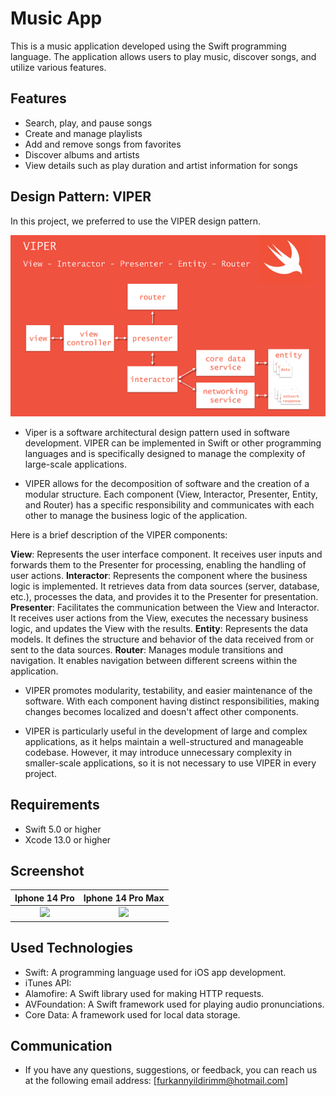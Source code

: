 # Music App

This is a music application developed using the Swift programming language. The application allows users to play music, discover songs, and utilize various features.

## Features

- Search, play, and pause songs
- Create and manage playlists
- Add and remove songs from favorites
- Discover albums and artists
- View details such as play duration and artist information for songs

## Design Pattern: VIPER 

In this project, we preferred to use the VIPER design pattern.

![1](Image/1.png)

- Viper is a software architectural design pattern used in software development. VIPER can be implemented in Swift or other programming languages and is specifically designed to manage the complexity of large-scale applications.

- VIPER allows for the decomposition of software and the creation of a modular structure. Each component (View, Interactor, Presenter, Entity, and Router) has a specific responsibility and communicates with each other to manage the business logic of the application.

Here is a brief description of the VIPER components:

**View**: Represents the user interface component. It receives user inputs and forwards them to the Presenter for processing, enabling the handling of user actions.
**Interactor**: Represents the component where the business logic is implemented. It retrieves data from data sources (server, database, etc.), processes the data, and provides it to the Presenter for presentation.
**Presenter**: Facilitates the communication between the View and Interactor. It receives user actions from the View, executes the necessary business logic, and updates the View with the results.
**Entity**: Represents the data models. It defines the structure and behavior of the data received from or sent to the data sources.
**Router**: Manages module transitions and navigation. It enables navigation between different screens within the application.
- VIPER promotes modularity, testability, and easier maintenance of the software. With each component having distinct responsibilities, making changes becomes localized and doesn't affect other components.

- VIPER is particularly useful in the development of large and complex applications, as it helps maintain a well-structured and manageable codebase. However, it may introduce unnecessary complexity in smaller-scale applications, so it is not necessary to use VIPER in every project.

## Requirements

- Swift 5.0 or higher
- Xcode 13.0 or higher

## Screenshot

Iphone 14 Pro            | Iphone 14 Pro Max          
:-------------------------:|:-------------------------:
![](https://github.com/furkannyildirimm/FurkanYildirim_HW4/blob/main/GIFs/1.gif)  |  ![](https://github.com/furkannyildirimm/FurkanYildirim_HW4/blob/main/GIFs/2.gif) 

## Used Technologies

- Swift: A programming language used for iOS app development.
- iTunes API: 
- Alamofire: A Swift library used for making HTTP requests.
- AVFoundation: A Swift framework used for playing audio pronunciations.
- Core Data: A framework used for local data storage.



## Communication
- If you have any questions, suggestions, or feedback, you can reach us at the following email address: [furkannyildirimm@hotmail.com]

